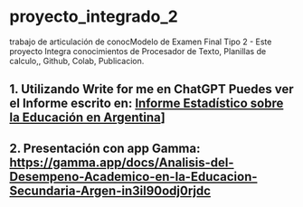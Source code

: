 # proyecto_integrado_2
trabajo de articulación de conocModelo de Examen Final Tipo 2 - Este proyecto Integra conocimientos de Procesador de Texto, Planillas de calculo,, Github, Colab, Publicacion.

## 1. Utilizando Write for me en ChatGPT Puedes ver el Informe escrito en: [Informe Estadístico sobre la Educación en Argentina](https://chatgpt.com/c/6737f23e-b64c-8013-95ac-adba60d22572)]
## 2. Presentación con app Gamma: https://gamma.app/docs/Analisis-del-Desempeno-Academico-en-la-Educacion-Secundaria-Argen-in3il90odj0rjdc


